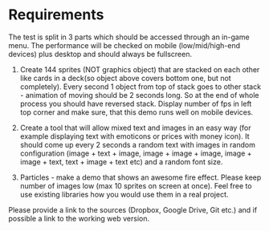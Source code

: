 # Requirements

The test is split in 3 parts which should be accessed through an in-game menu. The performance will be checked on mobile (low/mid/high-end devices) plus desktop and should always be fullscreen.

1. Create 144 sprites (NOT graphics object) that are stacked on each other like cards in a deck(so object above covers bottom one, but not completely). Every second 1 object from top of stack goes to other stack - animation of moving should be 2 seconds long. So at the end of whole process you should have reversed stack. Display number of fps in left top corner and make sure, that this demo runs well on mobile devices.

1. Create a tool that will allow mixed text and images in an easy way (for example displaying text with emoticons or prices with money icon). It should come up every 2 seconds a random text with images in random configuration (image + text + image, image + image + image, image + image + text, text + image + text etc) and a random font size.

1. Particles - make a demo that shows an awesome fire effect. Please keep number of images low (max 10 sprites on screen at once). Feel free to use existing libraries how you would use them in a real project.

Please provide a link to the sources (Dropbox, Google Drive, Git etc.) and if possible a link to the working web version.
